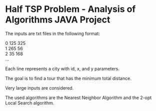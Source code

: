 # Half TSP Problem - Analysis of Algorithms JAVA Project


The inputs are txt files in the following format:

0 125 325  
1 265 56  
2 35 168  
...

Each line represents a city with id, x, and y parameters.

The goal is to find a tour that has the minimum total distance.

Very large inputs are considered.

The used algorithms are the Nearest Neighbor Algorithm and the 2-opt Local Search algorithm.
